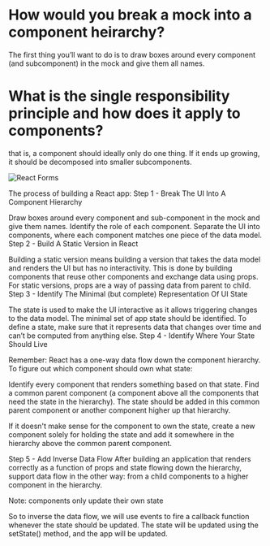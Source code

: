 # How would you break a mock into a component heirarchy?

The first thing you’ll want to do is to draw boxes around every component (and subcomponent) in the mock and give them all names.

# What is the single responsibility principle and how does it apply to components?

that is, a component should ideally only do one thing. If it ends up growing, it should be decomposed into smaller subcomponents.

![React Forms](https://i.stack.imgur.com/W1apc.png)



The process of building a React app:
Step 1 - Break The UI Into A Component Hierarchy

Draw boxes around every component and sub-component in the mock and give them names.
Identify the role of each component.
Separate the UI into components, where each component matches one piece of the data model.
Step 2 - Build A Static Version in React

Building a static version means building a version that takes the data model and renders the UI but has no interactivity.
This is done by building components that reuse other components and exchange data using props.
For static versions, props are a way of passing data from parent to child.
Step 3 - Identify The Minimal (but complete) Representation Of UI State

The state is used to make the UI interactive as it allows triggering changes to the data model.
The minimal set of app state should be identified.
To define a state, make sure that it represents data that changes over time and can’t be computed from anything else.
Step 4 - Identify Where Your State Should Live

Remember: React has a one-way data flow down the component hierarchy. To figure out which component should own what state:

Identify every component that renders something based on that state.
Find a common parent component (a component above all the components that need the state in the hierarchy).
The state should be added in this common parent component or another component higher up that hierarchy.

If it doesn't make sense for the component to own the state, create a new component solely for holding the state and add it somewhere in the hierarchy above the common parent component.

Step 5 - Add Inverse Data Flow After building an application that renders correctly as a function of props and state flowing down the hierarchy, support data flow in the other way: from a child components to a higher component in the hierarchy.

Note: components only update their own state

So to inverse the data flow, we will use events to fire a callback function whenever the state should be updated. The state will be updated using the setState() method, and the app will be updated.
